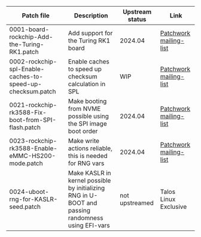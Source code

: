 
| Patch file                                                     | Description                                                                                       | Upstream status | Link                                                                                                       |
|----------------------------------------------------------------|---------------------------------------------------------------------------------------------------|-----------------|-----------------------|
| 0001-board-rockchip-Add-the-Turing-RK1.patch                   | Add support for the Turing RK1 board                                                              | 2024.04         | [Patchwork](https://patchwork.ozlabs.org/project/uboot/patch/20240110013025.2406007-1-jjriek@verizon.net/) [mailing-list](https://www.mail-archive.com/u-boot@lists.denx.de/msg498964.html) |
| 0002-rockchip-spl-Enable-caches-to-speed-up-checksum.patch     | Enable caches to speed up checksum calculation in SPL                                             | WIP             | [Patchwork](https://patchwork.ozlabs.org/project/uboot/patch/20240217123406.2461548-1-jonas@kwiboo.se/) [mailing-list](https://www.mail-archive.com/u-boot@lists.denx.de/msg502118.html) |
| 0021-rockchip-rk3588-Fix-boot-from-SPI-flash.patch             | Make booting from NVME possible using the SPI image boot order                                    | 2024.04         | [Patchwork](https://patchwork.ozlabs.org/project/uboot/patch/20231117232442.1430276-2-jonas@kwiboo.se/) [mailing-list](https://www.mail-archive.com/u-boot@lists.denx.de/msg499744.html) |
| 0023-rockchip-rk3588-Enable-eMMC-HS200-mode.patch              | Make write actions reliable, this is needed for RNG vars                                          | 2024.04         | [Patchwork](https://patchwork.ozlabs.org/project/uboot/patch/20240126232615.6826-4-jonas@kwiboo.se/) [mailing-list](https://www.mail-archive.com/u-boot@lists.denx.de/msg500576.html) |
| 0024-uboot-rng-for-KASLR-seed.patch                            | Make KASLR in kernel possible by initializing RNG in U-BOOT and passing randomness using EFI-vars | not upstreamed  | Talos Linux Exclusive |
